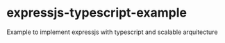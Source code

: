 # expressjs-typescript-example
Example to implement expressjs with typescript and scalable arquitecture
